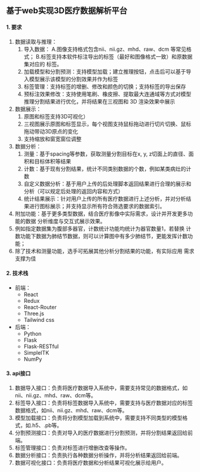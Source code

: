 ## 基于web实现3D医疗数据解析平台

#### 1. 要求

1. 数据读取与推理： 
   1. 导入数据： A.图像支持格式包含nii、nii.gz、mhd、raw、dcm 等常见格式； B.标签支持本软件标注导出的标签（最好和图像格式一致）和原数据集对应的 标签。 
   2. 加载模型和分割预测：支持模型加载；建立推理按钮，点击后可以基于导 入模型展示该模型的分割效果并作为标签 
   3. 标签管理：支持标签的增删、修改和颜色的切换；支持标签的导出保存 
   4. 预标注效果修改：支持使用笔刷、橡皮擦、提取最大连通域等方式对模型 推理分割结果进行优化，并将结果在三视图和 3D 渲染效果中展示 
2. 数据展示： 
   1. 原图和标签支持3D可视化） 
   2. 三视图展示原图和标签显示，每个视图支持鼠标拖动进行切片切换、鼠标 拖动带动3D原点的变化 
   3. 支持缩放和窗宽窗位调整
3. 数据分析： 
   1. 测量：基于spacing等参数，获取测量分割目标在x, y, z切面上的直径、面 积和目标体积等结果 
   2. 计数：基于现有分割结果，统计不同类别数据的个数，例如某类病灶的计 数 
   3. 自定义数据分析：基于用户上传的后处理脚本返回结果进行合理的展示和 分析（可以规定后处理的返回内容和方式） 
   4. 统计结果展示：针对用户上传的所有医疗数据进行上述分析，并对分析结 果进行图标展示；并支持显示所有符合筛选要求的数据索引。
4.  附加功能：基于更多类型数据，结合医疗影像中实际需求，设计并开发更多功能的数据 分析维度与交互式展示效果。 
   1. 例如指定数据集为腹部多器官，计数统计功能均统计为器官数量1，若替换 计数功能下数据为肺结节数据，则可以计算图中有多少肺结节，更能发挥计数功 能； 
   2. 除了技术和测量功能，选手可拓展其他分析分割结果的功能，有实际应用 需求支撑为佳



#### 2. 技术栈

- 前端：
  - React
  - Redux
  - React-Router
  - Three.js
  - Tailwind css
- 后端：
  - Python
  - Flask
  - Flask-RESTful
  - SimpleITK
  - NumPy



#### 3. api接口

1. 数据导入接口：负责将医疗数据导入系统中，需要支持常见的数据格式，如nii、nii.gz、mhd、raw、dcm等。
2. 标签导入接口：负责将标签数据导入系统中，需要支持与医疗数据对应的标签数据格式，如nii、nii.gz、mhd、raw、dcm等。
3. 模型加载接口：负责将分割模型加载到系统中，需要支持不同类型的模型格式，如.h5、.pb等。
4. 分割预测接口：负责对导入的医疗数据进行分割预测，并将分割结果返回给前端。
5. 标签管理接口：负责对标签进行增删改查等操作。
6. 数据分析接口：负责执行各种数据分析操作，并将分析结果返回给前端。
7. 数据可视化接口：负责将医疗数据和分析结果可视化展示给用户。